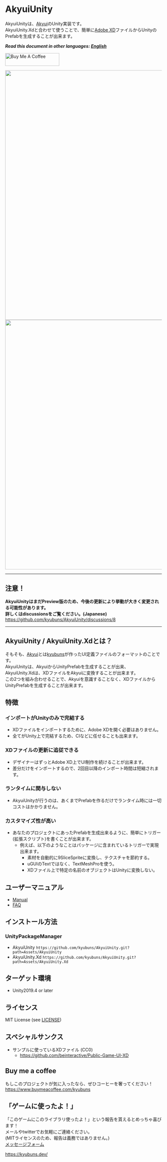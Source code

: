 # AkyuiUnity

AkyuiUnityは、[Akyui](https://github.com/kyubuns/Akyui)のUnity実装です。  
AkyuiUnity.Xdと合わせて使うことで、簡単に[Adobe XD](https://www.adobe.com/products/xd.html)ファイルからUnityのPrefabを生成することが出来ます。

***Read this document in other languages: [English](https://github.com/kyubuns/AkyuiUnity/blob/main/README.md)***

<a href="https://www.buymeacoffee.com/kyubuns" target="_blank"><img src="https://cdn.buymeacoffee.com/buttons/default-orange.png" alt="Buy Me A Coffee" height="41" width="174"></a>

<img width="800" src="https://user-images.githubusercontent.com/961165/107123379-93689600-68e0-11eb-9cd0-41759afeb01b.png">  
<img width="800" src="https://user-images.githubusercontent.com/961165/107123374-8e0b4b80-68e0-11eb-89b6-2549a58deaa2.png">

---

## 注意！

**AkyuiUnityはまだPreview版のため、今後の更新により挙動が大きく変更される可能性があります。**  
**詳しくはdiscussionsをご覧ください。(Japanese)**  
https://github.com/kyubuns/AkyuiUnity/discussions/8

---

## AkyuiUnity / AkyuiUnity.Xdとは？

そもそも、[Akyui](https://github.com/kyubuns/Akyui)とは[kyubuns](https://github.com/kyubuns)が作ったUI定義ファイルのフォーマットのことです。  
AkyuiUnityは、AkyuiからUnityPrefabを生成することが出来、  
AkyuiUnity.Xdは、XDファイルをAkyuiに変換することが出来ます。  
この2つを組み合わせることで、Akyuiを意識することなく、XDファイルからUnityPrefabを生成することが出来ます。

## 特徴

### インポートがUnityのみで完結する

- XDファイルをインポートするために、Adobe XDを開く必要はありません。
- 全てがUnity上で完結するため、CIなどに任せることも出来ます。

### XDファイルの更新に追従できる

- デザイナーはずっとAdobe XD上でUI制作を続けることが出来ます。
- 差分だけをインポートするので、2回目以降のインポート時間は短縮されます。

### ランタイムに関与しない

- AkyuiUnityが行うのは、あくまでPrefabを作るだけでランタイム時には一切コストはかかりません。

### カスタマイズ性が高い

- あなたのプロジェクトにあったPrefabを生成出来るように、簡単にトリガー(拡張スクリプト)を書くことが出来ます。
  - 例えば、以下のようなことはパッケージに含まれているトリガーで実現出来ます。
    - 素材を自動的に9SliceSpriteに変換し、テクスチャを節約する。
    - uGUIのTextではなく、TextMeshProを使う。
    - XDファイル上で特定の名前のオブジェクトはUnityに変換しない。

## ユーザーマニュアル

- [Manual](https://github.com/kyubuns/AkyuiUnity/blob/main/Manual/Manual_ja.md)
- [FAQ](https://github.com/kyubuns/AkyuiUnity/blob/main/Manual/FAQ_ja.md)


## インストール方法

### UnityPackageManager

- AkyuiUnity `https://github.com/kyubuns/AkyuiUnity.git?path=Assets/AkyuiUnity`
- AkyuiUnity.Xd `https://github.com/kyubuns/AkyuiUnity.git?path=Assets/AkyuiUnity.Xd`


## ターゲット環境

- Unity2019.4 or later


## ライセンス

MIT License (see [LICENSE](LICENSE))

## スペシャルサンクス

- サンプルに使っているXDファイル (CC0)
  - https://github.com/beinteractive/Public-Game-UI-XD

## Buy me a coffee

もしこのプロジェクトが気に入ったなら、ぜひコーヒーを奢ってください！  
https://www.buymeacoffee.com/kyubuns

## 「ゲームに使ったよ！」

「このゲームにこのライブラリ使ったよ！」という報告を貰えるとめっちゃ喜びます！  
メールやtwitterでお気軽にご連絡ください。  
(MITライセンスのため、報告は義務ではありません。)  
[メッセージフォーム](https://kyubuns.dev/message.html)

https://kyubuns.dev/
